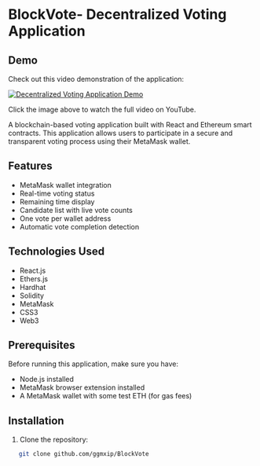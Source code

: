 # BlockVote- Decentralized Voting Application


## Demo


Check out this video demonstration of the application:


[![Decentralized Voting Application Demo](https://img.youtube.com/vi/C8OXFqsDjRE/0.jpg)](https://www.youtube.com/watch?v=C8OXFqsDjRE)


Click the image above to watch the full video on YouTube.

A blockchain-based voting application built with React and Ethereum smart contracts. This application allows users to participate in a secure and transparent voting process using their MetaMask wallet.

## Features

- MetaMask wallet integration
- Real-time voting status
- Remaining time display
- Candidate list with live vote counts
- One vote per wallet address
- Automatic vote completion detection

## Technologies Used

- React.js
- Ethers.js
- Hardhat
- Solidity
- MetaMask
- CSS3
- Web3

## Prerequisites

Before running this application, make sure you have:

- Node.js installed
- MetaMask browser extension installed
- A MetaMask wallet with some test ETH (for gas fees)

## Installation

1. Clone the repository:
```bash
   git clone github.com/ggmxip/BlockVote
